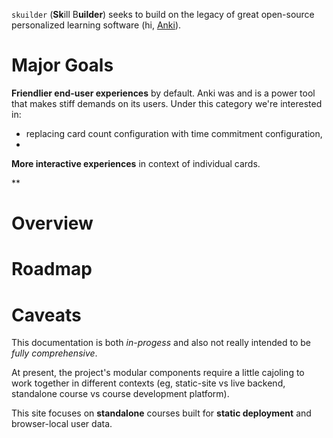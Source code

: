 
`skuilder` (**Sk**ill B**uilder**) seeks to build on the legacy of great open-source personalized learning software (hi, [Anki](https://apps.ankiweb.net/?download)).

# Major Goals

**Friendlier end-user experiences** by default. Anki was and is a power tool that makes stiff demands on its users. Under this category we're interested in:
- replacing card count configuration with time commitment configuration,
-

**More interactive experiences** in context of individual cards.

**

# Overview




# Roadmap




# Caveats

This documentation is both *in-progess* and also not really intended to be *fully comprehensive*.

At present, the project's modular components require a little cajoling to work together in different contexts (eg, static-site vs live backend, standalone course vs course development platform).

This site focuses on **standalone** courses built for **static deployment** and browser-local user data.
